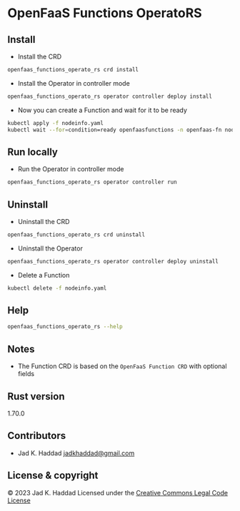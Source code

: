 # OpenFaaS Functions OperatoRS

## Install

* Install the CRD
```bash
openfaas_functions_operato_rs crd install
```

* Install the Operator in controller mode
```bash
openfaas_functions_operato_rs operator controller deploy install
```

* Now you can create a Function and wait for it to be ready
```bash
kubectl apply -f nodeinfo.yaml
kubectl wait --for=condition=ready openfaasfunctions -n openfaas-fn nodeinfo
```

## Run locally

* Run the Operator in controller mode
```bash
openfaas_functions_operato_rs operator controller run
```

## Uninstall

* Uninstall the CRD
```bash
openfaas_functions_operato_rs crd uninstall
```

* Uninstall the Operator
```bash
openfaas_functions_operato_rs operator controller deploy uninstall
```

* Delete a Function
```bash
kubectl delete -f nodeinfo.yaml
```

## Help

```bash
openfaas_functions_operato_rs --help
```

## Notes

* The Function CRD is based on the ```OpenFaaS Function CRD``` with optional fields

## Rust version 

1.70.0

## Contributors

* Jad K. Haddad <jadkhaddad@gmail.com>

## License & copyright

© 2023 Jad K. Haddad
Licensed under the [Creative Commons Legal Code License](LICENSE)